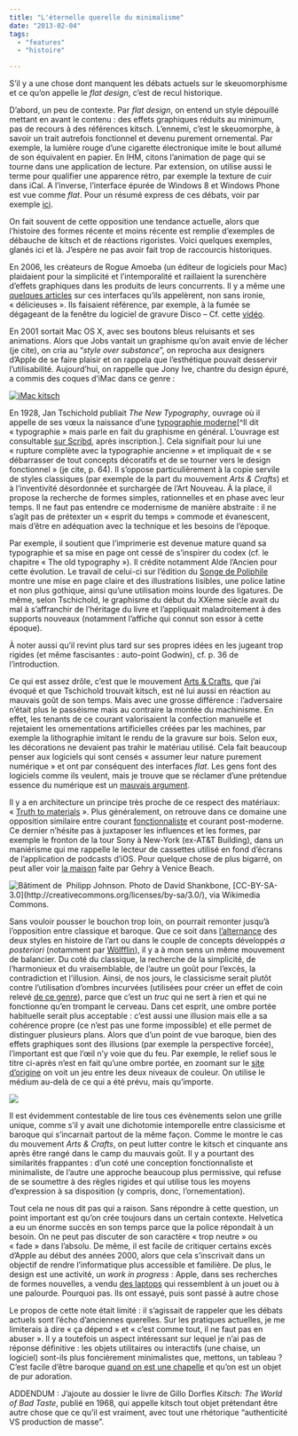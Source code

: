 ```yaml
---
title: "L'éternelle querelle du minimalisme"
date: "2013-02-04"
tags:
  - "features"
  - "histoire"

---
```


S’il y a une chose dont manquent les débats actuels sur le skeuomorphisme et ce qu’on appelle le _flat design_, c’est de recul historique.

D’abord, un peu de contexte. Par _flat design_, on entend un style dépouillé mettant en avant le contenu : des effets graphiques réduits au minimum, pas de recours à des références kitsch. L’ennemi, c’est le skeuomorphe, à savoir un trait autrefois fonctionnel et devenu purement ornemental. Par exemple, la lumière rouge d’une cigarette électronique imite le bout allumé de son équivalent en papier. En IHM, citons l’animation de page qui se tourne dans une application de lecture. Par extension, on utilise aussi le terme pour qualifier une apparence rétro, par exemple la texture de cuir dans iCal. A l’inverse, l’interface épurée de Windows 8 et Windows Phone est vue comme _flat_. Pour un résumé express de ces débats, voir par exemple [ici](http://www.elezea.com/2013/02/from-flat-design-to-flatline/).

On fait souvent de cette opposition une tendance actuelle, alors que l’histoire des formes récente et moins récente est remplie d’exemples de débauche de kitsch et de réactions rigoristes. Voici quelques exemples, glanés ici et là. J’espère ne pas avoir fait trop de raccourcis historiques.

En 2006, les créateurs de Rogue Amoeba (un éditeur de logiciels pour Mac) plaidaient pour la simplicité et l’intemporalité et raillaient la surenchère d’effets graphiques dans les produits de leurs concurrents. Il y a même une [quelques articles](https://www.wired.com/2007/06/core-anim/) sur ces interfaces qu’ils appelèrent, non sans ironie, « délicieuses ». Ils faisaient référence, par exemple, à la fumée se dégageant de la fenêtre du logiciel de gravure Disco – Cf. cette [vidéo](https://www.youtube.com/watch?v=Zm1dMq1ENB8).

En 2001 sortait Mac OS X, avec ses boutons bleus reluisants et ses animations. Alors que Jobs vantait un graphisme qu’on avait envie de lécher (je cite), on cria au “_style over substance_”, on reprocha aux designers d’Apple de se faire plaisir et on rappela que l’esthétique pouvait desservir l’utilisabilité. Aujourd’hui, on rappelle que Jony Ive, chantre du design épuré, a commis des coques d’iMac dans ce genre :

[![iMac kitsch](/assets/images/iMac-kitsch.png)](http://toutcequibouge.net/toutcequibouge/wp-content/uploads/2013/02/iMac-kitsch.png)

En 1928, Jan Tschichold publiait _The New Typography_, ouvrage où il appelle de ses vœux la naissance d’une [typographie moderne](http://en.wikipedia.org/wiki/Modern_typography)[^Il dit « typographie » mais parle en fait du graphisme en général. L’ouvrage est consultable [sur Scribd](http://www.scribd.com/doc/82664550/Tschichold-Jan-The-New-Typography-Eng), après inscription.]. Cela signifiait pour lui une « rupture complète avec la typographie ancienne » et impliquait de « se débarrasser de tout concepts décoratifs et de se tourner vers le design fonctionnel » (je cite, p. 64). Il s’oppose particulièrement à la copie servile de styles classiques (par exemple de la part du mouvement _Arts & Crafts_) et à l’inventivité désordonnée et surchargée de l’Art Nouveau. À la place, il propose la recherche de formes simples, rationnelles et en phase avec leur temps. Il ne faut pas entendre ce modernisme de manière abstraite : il ne s’agit pas de prétexter un « esprit du temps » commode et évanescent, mais d’être en adéquation avec la technique et les besoins de l’époque.

Par exemple, il soutient que l’imprimerie est devenue mature quand sa typographie et sa mise en page ont cessé de s’inspirer du codex (cf. le chapitre « The old typography »). Il crédite notamment Alde l’Ancien pour cette évolution. Le travail de celui-ci sur l’édition du [Songe de Poliphile](http://fr.wikipedia.org/wiki/Hypnerotomachia_Poliphili) montre une mise en page claire et des illustrations lisibles, une police latine et non plus gothique, ainsi qu’une utilisation moins lourde des ligatures. De même, selon Tschichold, le graphisme du début du XXème siècle avait du mal à s’affranchir de l’héritage du livre et l’appliquait maladroitement à des supports nouveaux (notamment l’affiche qui connut son essor à cette époque).

À noter aussi qu’il revint plus tard sur ses propres idées en les jugeant trop rigides (et même fascisantes : auto-point Godwin), cf. p. 36 de l’introduction.

Ce qui est assez drôle, c’est que le mouvement [Arts & Crafts](http://en.wikipedia.org/wiki/Arts_and_Crafts_movement), que j’ai évoqué et que Tschichold trouvait kitsch, est né lui aussi en réaction au mauvais goût de son temps. Mais avec une grosse différence : l’adversaire n’était plus le passéisme mais au contraire la montée du machinisme. En effet, les tenants de ce courant valorisaient la confection manuelle et rejetaient les ornementations artificielles créées par les machines, par exemple la lithographie imitant le rendu de la gravure sur bois. Selon eux, les décorations ne devaient pas trahir le matériau utilisé. Cela fait beaucoup penser aux logiciels qui sont censés « assumer leur nature purement numérique » et ont par conséquent des interfaces _flat_. Les gens font des logiciels comme ils veulent, mais je trouve que se réclamer d’une prétendue essence du numérique est un [mauvais argument](http://toutcequibouge.net/2012/10/un-exemple-de-fantasme-sur-le-num-rique/).

Il y a en architecture un principe très proche de ce respect des matériaux: « [Truth to materials](http://en.wikipedia.org/wiki/Truth_to_materials) ». Plus généralement, on retrouve dans ce domaine une opposition similaire entre courant [fonctionnaliste](http://en.wikipedia.org/wiki/Form_follows_function) et courant post-moderne. Ce dernier n’hésite pas à juxtaposer les influences et les formes, par exemple le fronton de la tour Sony à New-York (ex-AT&T Building), dans un maniérisme qui me rappelle le lecteur de cassettes utilisé en fond d’écrans de l’application de podcasts d’iOS. Pour quelque chose de plus bigarré, on peut aller voir [la maison](http://www.greatbuildings.com/buildings/Venice_Beach_House.html) faite par Gehry à Venice Beach.

![](/assets/images/sony_building_by_david_shankbone_crop.jpg "Bâtiment de  Philipp Johnson. Photo de David Shankbone, [CC-BY-SA-3.0](http://creativecommons.org/licenses/by-sa/3.0/), via Wikimedia Commons.")



Sans vouloir pousser le bouchon trop loin, on pourrait remonter jusqu’à l’opposition entre classique et baroque. Que ce soit dans [l’alternance](http://web.archive.org/web/20130323034614/http://www.lepanoptique.com/sections/histoire/classicisme-contre-baroque-un-combat-d%E2%80%99exces) des deux styles en histoire de l’art ou dans le couple de concepts développés _a posteriori_ (notamment par [Wölfflin](http://en.wikipedia.org/wiki/Heinrich_W%C3%B6lfflin#Principles_of_Art_History)), il y a à mon sens un même mouvement de balancier. Du coté du classique, la recherche de la simplicité, de l’harmonieux et du vraisemblable, de l’autre un goût pour l’excès, la contradiction et l’illusion. Ainsi, de nos jours, le classicisme serait plutôt contre l’utilisation d’ombres incurvées (utilisées pour créer un effet de coin relevé [de ce genre](http://www.iceflowstudios.com/v3/wp-content/uploads/2012/09/CurvedThumb.jpg)), parce que c’est un _truc_ qui ne sert à rien et qui ne fonctionne qu’en trompant le cerveau. Dans cet esprit, une ombre portée habituelle serait plus acceptable : c’est aussi une illusion mais elle a sa cohérence propre (ce n’est pas une forme impossible) et elle permet de distinguer plusieurs plans. Alors que d’un point de vue baroque, bien des effets graphiques sont des illusions (par exemple la perspective forcée), l’important est que l’œil n’y voie que du feu. Par exemple, le relief sous le titre ci-après n’est en fait qu’une ombre portée, en zoomant sur le [site d’origine](http://bjango.com/articles/) on voit un jeu entre les deux niveaux de couleur. On utilise le médium au-delà de ce qui a été prévu, mais qu’importe.

![](/assets/images/tumblr_inline_mhbsgyTiG31qz4rgp.png)

Il est évidemment contestable de lire tous ces évènements selon une grille unique, comme s’il y avait une dichotomie intemporelle entre classicisme et baroque qui s’incarnait partout de la même façon. Comme le montre le cas du mouvement _Arts & Crafts_, on peut lutter contre le kitsch et cinquante ans après être rangé dans le camp du mauvais goût. Il y a pourtant des similarités frappantes : d’un coté une conception fonctionnaliste et minimaliste, de l’autre une approche beaucoup plus permissive, qui refuse de se soumettre à des règles rigides et qui utilise tous les moyens d’expression à sa disposition (y compris, donc, l’ornementation).

Tout cela ne nous dit pas qui a raison. Sans répondre à cette question, un point important est qu’on crée toujours dans un certain contexte. Helvetica a eu un énorme succès en son temps parce que la police répondait à un besoin. On ne peut pas discuter de son caractère « trop neutre » ou « fade » dans l’absolu. De même, il est facile de critiquer certains excès d’Apple au début des années 2000, alors que cela s’inscrivait dans un objectif de rendre l’informatique plus accessible et familière. De plus, le design est une activité, un _work in progress_ : Apple, dans ses recherches de formes nouvelles, a vendu [des laptops](http://fr.wikipedia.org/wiki/IBook#iBook_G3_.28.22Palourde.22.29) qui ressemblent à un jouet ou à une palourde. Pourquoi pas. Ils ont essayé, puis sont passé à autre chose

Le propos de cette note était limité : il s’agissait de rappeler que les débats actuels sont l’écho d’anciennes querelles. Sur les pratiques actuelles, je me limiterais à dire « ça dépend » et « c’est comme tout, il ne faut pas en abuser ». Il y a toutefois un aspect intéressant sur lequel je n’ai pas de réponse définitive : les objets utilitaires ou interactifs (une chaise, un logiciel) sont-ils plus foncièrement minimalistes que, mettons, un tableau ? C’est facile d’être baroque [quand on est une chapelle](http://fr.wikipedia.org/wiki/Transverb%C3%A9ration_de_sainte_Th%C3%A9r%C3%A8se) et qu’on est un objet de pur adoration.


ADDENDUM : J’ajoute au dossier le livre de Gillo Dorfles _Kitsch: The World of Bad Taste_, publié en 1968, qui appelle kitsch tout objet prétendant être autre chose que ce qu’il est vraiment, avec tout une rhétorique “authenticité VS production de masse”.
